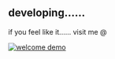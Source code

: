 ## developing......
if you feel like it...... visit me @


[![welcome demo](https://raw.githubusercontent.com/OssieLin/OssieLin.github.io/main/welcome_page.gif)](https://OssieLin.github.io)
